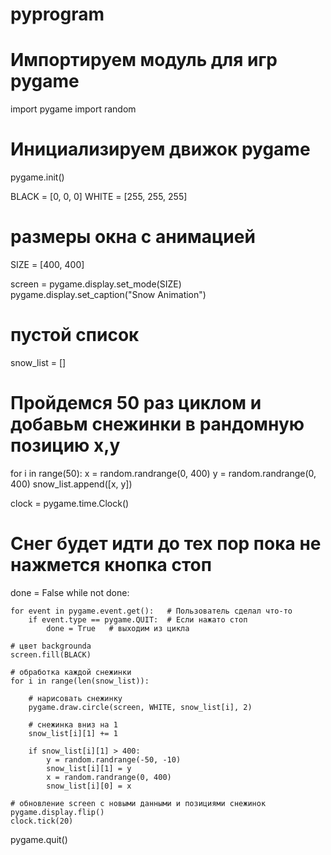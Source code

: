 # pyprogram
# Импортируем модуль для игр pygame
import pygame
import random
 
# Инициализируем движок pygame
pygame.init()
 
BLACK = [0, 0, 0]
WHITE = [255, 255, 255]
 
# размеры окна с анимацией
SIZE = [400, 400]
 
screen = pygame.display.set_mode(SIZE)
pygame.display.set_caption("Snow Animation")
 
# пустой список
snow_list = []
 
# Пройдемся 50 раз циклом и добавьм снежинки в рандомную позицию x,y
for i in range(50):
    x = random.randrange(0, 400)
    y = random.randrange(0, 400)
    snow_list.append([x, y])
 
clock = pygame.time.Clock()
 
# Снег будет идти до тех пор пока не нажмется кнопка стоп
done = False
while not done:
 
    for event in pygame.event.get():   # Пользователь сделал что-то
        if event.type == pygame.QUIT:  # Если нажато стоп
            done = True   # выходим из цикла
 
    # цвет backgrounda
    screen.fill(BLACK)
 
    # обработка каждой снежинки
    for i in range(len(snow_list)):
 
        # нарисовать снежинку
        pygame.draw.circle(screen, WHITE, snow_list[i], 2)
 
        # снежинка вниз на 1
        snow_list[i][1] += 1
 
        if snow_list[i][1] > 400:
            y = random.randrange(-50, -10)
            snow_list[i][1] = y
            x = random.randrange(0, 400)
            snow_list[i][0] = x
 
    # обновление screen с новыми данными и позициями снежинок
    pygame.display.flip()
    clock.tick(20)
pygame.quit()
